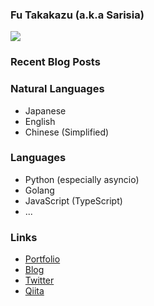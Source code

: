 ### Fu Takakazu (a.k.a Sarisia)

[![](https://github-readme-stats.vercel.app/api?username=sarisia&count_private=true&show_icons=true&bg_color=30,e55d87,5fc3e4&title_color=ffffff&icon_color=ffffff&text_color=ffffff)](https://github.com/anuraghazra/github-readme-stats)

### Recent Blog Posts

<!-- feed start -->
<!-- feed end -->

### Natural Languages

- Japanese
- English
- Chinese (Simplified)

### Languages

- Python (especially asyncio)
- Golang
- JavaScript (TypeScript)
- ...

### Links

- [Portfolio](https://sarisia.cc/)
- [Blog](https://note.sarisia.cc/)
- [Twitter](https://twitter.com/A1ces)
- [Qiita](https://qiita.com/sarisia)
